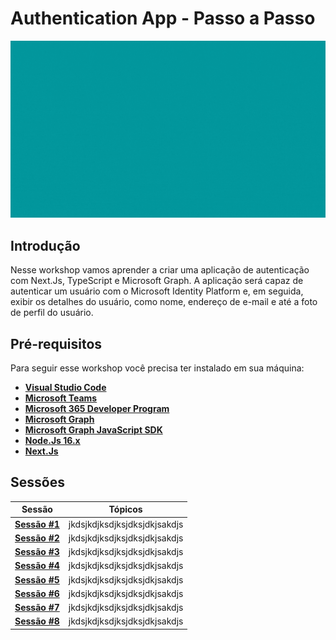 # Authentication App - Passo a Passo

![authentication-image](images/../../../images/authentication.gif)

## Introdução

Nesse workshop vamos aprender a criar uma aplicação de autenticação com Next.Js, TypeScript e Microsoft Graph. A aplicação será capaz de autenticar um usuário com o Microsoft Identity Platform e, em seguida, exibir os detalhes do usuário, como nome, endereço de e-mail e até a foto de perfil do usuário.

## Pré-requisitos

Para seguir esse workshop você precisa ter instalado em sua máquina:

- **[Visual Studio Code](https://code.visualstudio.com/)**
- **[Microsoft Teams](https://www.microsoft.com/en-us/microsoft-teams/download-app?rtc=2)**
- **[Microsoft 365 Developer Program](https://developer.microsoft.com/en-us/microsoft-365/dev-program)**
- **[Microsoft Graph](https://developer.microsoft.com/en-us/graph)**
- **[Microsoft Graph JavaScript SDK](https://github.com/microsoftgraph/msgraph-sdk-javascript)**
- **[Node.Js 16.x](https://nodejs.org/en/)**
- **[Next.Js](https://nextjs.org/learn/foundations/about-nextjs)**

## Sessões


| Sessão            | Tópicos                      |
| ----------------- | ---------------------------- |
| **[Sessão #1]()** | jkdsjkdjksdjksjdksjdkjsakdjs |
| **[Sessão #2]()** | jkdsjkdjksdjksjdksjdkjsakdjs |  |
| **[Sessão #3]()** | jkdsjkdjksdjksjdksjdkjsakdjs |
| **[Sessão #4]()** | jkdsjkdjksdjksjdksjdkjsakdjs |
| **[Sessão #5]()** | jkdsjkdjksdjksjdksjdkjsakdjs |
| **[Sessão #6]()** | jkdsjkdjksdjksjdksjdkjsakdjs |
| **[Sessão #7]()** | jkdsjkdjksdjksjdksjdkjsakdjs |
| **[Sessão #8]()** | jkdsjkdjksdjksjdksjdkjsakdjs |



